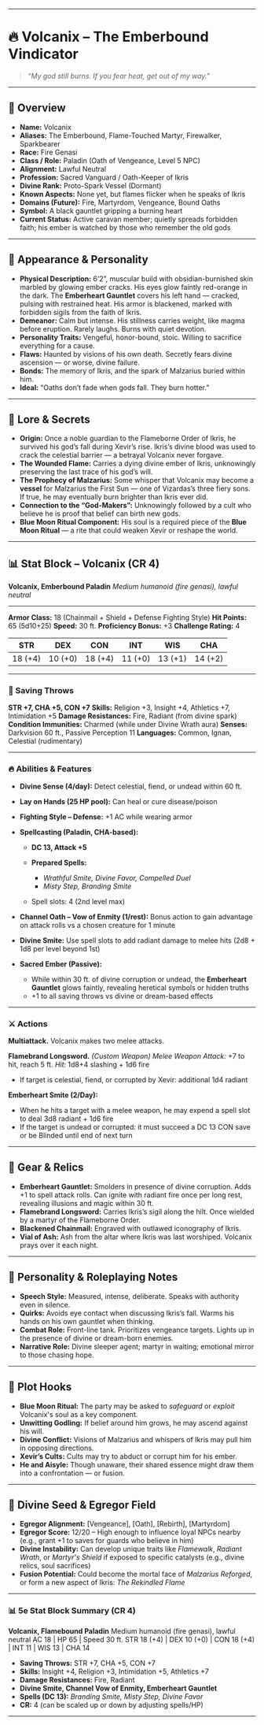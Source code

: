 
---

# 🔥 **Volcanix – The Emberbound Vindicator**

> *“My god still burns. If you fear heat, get out of my way.”*

---

## 🧭 Overview

- **Name:** Volcanix
- **Aliases:** The Emberbound, Flame-Touched Martyr, Firewalker, Sparkbearer
- **Race:** Fire Genasi
- **Class / Role:** Paladin (Oath of Vengeance, Level 5 NPC)  
- **Alignment:** Lawful Neutral
- **Profession:** Sacred Vanguard / Oath-Keeper of Ikris
- **Divine Rank:** Proto-Spark Vessel (Dormant)
- **Known Aspects:** None yet, but flames flicker when he speaks of Ikris
- **Domains (Future):** Fire, Martyrdom, Vengeance, Bound Oaths
- **Symbol:** A black gauntlet gripping a burning heart
- **Current Status:** Active caravan member; quietly spreads forbidden faith; his ember is watched by those who remember the old gods
---

## 🎨 Appearance & Personality

- **Physical Description:** 6’2”, muscular build with obsidian-burnished skin marbled by glowing ember cracks. His eyes glow faintly red-orange in the dark. The **Emberheart Gauntlet** covers his left hand — cracked, pulsing with restrained heat. His armor is blackened, marked with forbidden sigils from the faith of Ikris.
- **Demeanor:** Calm but intense. His stillness carries weight, like magma before eruption. Rarely laughs. Burns with quiet devotion.
- **Personality Traits:** Vengeful, honor-bound, stoic. Willing to sacrifice everything for a cause.
- **Flaws:** Haunted by visions of his own death. Secretly fears divine ascension — or worse, divine failure.
- **Bonds:** The memory of Ikris, and the spark of Malzarius buried within him.
- **Ideal:** “Oaths don’t fade when gods fall. They burn hotter.”
---

## 📜 Lore & Secrets


- **Origin:** Once a noble guardian to the Flameborne Order of Ikris, he survived his god’s fall during Xevir’s rise. Ikris’s divine blood was used to crack the celestial barrier — a betrayal Volcanix never forgave.
- **The Wounded Flame:** Carries a dying divine ember of Ikris, unknowingly preserving the last trace of his god’s will.
- **The Prophecy of Malzarius:** Some whisper that Volcanix may become a **vessel** for Malzarius the First Sun — one of Vizardas’s three fiery sons. If true, he may eventually burn brighter than Ikris ever did.
- **Connection to the “God-Makers”:** Unknowingly followed by a cult who believe he is proof that belief can birth new gods.
- **Blue Moon Ritual Component:** His soul is a required piece of the **Blue Moon Ritual** — a rite that could weaken Xevir or reshape the world.
---

## 📊 Stat Block – Volcanix (CR 4)

**Volcanix, Emberbound Paladin**
*Medium humanoid (fire genasi), lawful neutral*

---

**Armor Class:** 18 (Chainmail + Shield + Defense Fighting Style)
**Hit Points:** 65 (5d10+25)
**Speed:** 30 ft.
**Proficiency Bonus:** +3
**Challenge Rating:** 4

|   STR   |   DEX   |   CON   |   INT   |   WIS   |   CHA   |
| :-----: | :-----: | :-----: | :-----: | :-----: | :-----: |
| 18 (+4) | 10 (+0) | 18 (+4) | 11 (+0) | 13 (+1) | 14 (+2) |

---

### 🧩 Saving Throws

**STR +7, CHA +5, CON +7**
**Skills:** Religion +3, Insight +4, Athletics +7, Intimidation +5
**Damage Resistances:** Fire, Radiant (from divine spark)
**Condition Immunities:** Charmed (while under Divine Wrath aura)
**Senses:** Darkvision 60 ft., Passive Perception 11
**Languages:** Common, Ignan, Celestial (rudimentary)

---

### 🔥 Abilities & Features

* **Divine Sense (4/day):** Detect celestial, fiend, or undead within 60 ft.

* **Lay on Hands (25 HP pool):** Can heal or cure disease/poison

* **Fighting Style – Defense:** +1 AC while wearing armor

* **Spellcasting (Paladin, CHA-based):**

  * **DC 13, Attack +5**
  * **Prepared Spells:**

    * *Wrathful Smite, Divine Favor, Compelled Duel*
    * *Misty Step, Branding Smite*
  * Spell slots: 4 (2nd level max)

* **Channel Oath – Vow of Enmity (1/rest):** Bonus action to gain advantage on attack rolls vs a chosen creature for 1 minute

* **Divine Smite:** Use spell slots to add radiant damage to melee hits (2d8 + 1d8 per level beyond 1st)

* **Sacred Ember (Passive):**

  * While within 30 ft. of divine corruption or undead, the **Emberheart Gauntlet** glows faintly, revealing heretical symbols or hidden truths
  * +1 to all saving throws vs divine or dream-based effects

---

### ⚔️ Actions

**Multiattack.**
Volcanix makes two melee attacks.

**Flamebrand Longsword.** *(Custom Weapon)*
*Melee Weapon Attack:* +7 to hit, reach 5 ft.
*Hit:* 1d8+4 slashing + 1d6 fire

* If target is celestial, fiend, or corrupted by Xevir: additional 1d4 radiant

**Emberheart Smite (2/Day):**

* When he hits a target with a melee weapon, he may expend a spell slot to deal 3d8 radiant + 1d6 fire
* If the target is undead or corrupted: it must succeed a DC 13 CON save or be Blinded until end of next turn

---

## 🎒 Gear & Relics

- **Emberheart Gauntlet:** Smolders in presence of divine corruption. Adds +1 to spell attack rolls. Can ignite with radiant fire once per long rest, revealing illusions and magic within 30 ft.
- **Flamebrand Longsword:** Carries Ikris’s sigil along the hilt. Once wielded by a martyr of the Flameborne Order.
- **Blackened Chainmail:** Engraved with outlawed iconography of Ikris.
- **Vial of Ash:** Ash from the altar where Ikris was last worshiped. Volcanix prays over it each night.
---

## 🧠 Personality & Roleplaying Notes


- **Speech Style:** Measured, intense, deliberate. Speaks with authority even in silence.
- **Quirks:** Avoids eye contact when discussing Ikris’s fall. Warms his hands on his own gauntlet when thinking.
- **Combat Role:** Front-line tank. Prioritizes vengeance targets. Lights up in the presence of divine or dream-born enemies.
- **Narrative Role:** Divine sleeper agent; martyr in waiting; emotional mirror to those chasing hope.


---

## 🧩 Plot Hooks

* **Blue Moon Ritual:** The party may be asked to *safeguard* or *exploit* Volcanix's soul as a key component.
* **Unwitting Godling:** If belief around him grows, he may ascend against his will.
* **Divine Conflict:** Visions of Malzarius and whispers of Ikris may pull him in opposing directions.
* **Xevir’s Cults:** Cults may try to abduct or corrupt him for his ember.
* **He and Aisyle:** Though unaware, their shared essence might draw them into a confrontation — or fusion.


---

## 🧬 Divine Seed & Egregor Field


- **Egregor Alignment:** [Vengeance], [Oath], [Rebirth], [Martyrdom]
- **Egregor Score:** 12/20 – High enough to influence loyal NPCs nearby (e.g., grant +1 to saves for guards who believe in him)
- **Divine Instability:** Can develop unique traits like *Flamewalk*, *Radiant Wrath*, or *Martyr's Shield* if exposed to specific catalysts (e.g., divine relics, soul sacrifices)
- **Fusion Potential:** Could become the mortal face of *Malzarius Reforged*, or form a new aspect of Ikris: *The Rekindled Flame*


---

### 📊 5e Stat Block Summary (CR 4)

**Volcanix, Flamebound Paladin**
Medium humanoid (fire genasi), lawful neutral
AC 18 | HP 65 | Speed 30 ft.
STR 18 (+4) | DEX 10 (+0) | CON 18 (+4) | INT 11 | WIS 13 | CHA 14

* **Saving Throws:** STR +7, CHA +5, CON +7
* **Skills:** Insight +4, Religion +3, Intimidation +5, Athletics +7
* **Damage Resistances:** Fire, Radiant
* **Divine Smite, Channel Vow of Enmity, Emberheart Gauntlet**
* **Spells (DC 13):** *Branding Smite, Misty Step, Divine Favor*
* **CR:** 4 (can be scaled up or down by adjusting spells/HP)



---

